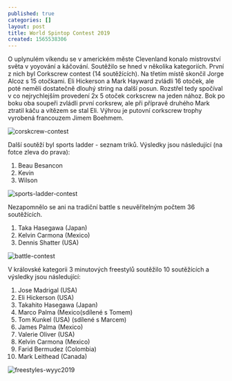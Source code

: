 ```yaml
---
published: true
categories: []
layout: post
title: World Spintop Contest 2019
created: 1565538306
---
```

O uplynulém víkendu se v americkém měste Clevenland konalo mistrovství světa v yoyování a káčování.
Soutěžilo se hned v několika kategoriích. První z nich byl Corkscrew contest (14 soutěžících).
Na třetím místě skončil Jorge Alcoz s 15 otočkami. Eli Hickerson a Mark Hayward zvládli 16 otoček, ale poté neměli dostatečně
dlouhý string na další posun. Rozstřel tedy spočíval v co nejrychlejším provedení 2x 5 otoček corkscrew na jeden nához.
Bok po boku oba soupeři zvládli první corksrew, ale při přípravě druhého Mark ztratil káču a vítězem se stal Eli.
Výhrou je putovní corkscrew trophy vyrobená francouzem Jimem Boehmem.

![corskcrew-contest](https://i.ibb.co/hFv88W2/20190808-210231.jpg)

Další soutěží byl sports ladder - seznam triků. Výsledky jsou následující (na fotce zleva do prava):

1. Beau Besancon
2. Kevin
3. Wilson

![sports-ladder-contest](https://i.ibb.co/DppQ4hx/20190809-121743.jpg)

Nezapomnělo se ani na tradiční battle s neuvěřitelným počtem 36 soutěžících.

1. Taka Hasegawa (Japan)
2. Kelvin Carmona (Mexico)
3. Dennis Shatter (USA)

![battle-contest](https://i.ibb.co/C8GWC66/20190809-222918.jpg)

V královské kategorii 3 minutových freestylů soutěžilo 10 soutěžících a výsledky jsou následující:
1. Jose Madrigal (USA)
2. Eli Hickerson (USA)
3. Takahito Hasegawa (Japan)
4. Marco Palma (Mexico(sdílené s Tomem)
4. Tom Kunkel (USA) (sdílené s Marcem)
6. James Palma (Mexico)
7. Valerie Oliver (USA)
8. Kelvin Carmona (Mexico)
9. Farid Bermudez (Colombia)
10. Mark Leithead (Canada)

![freestyles-wyyc2019](https://i.ibb.co/PDQNt4L/20190810-192742.jpg)
